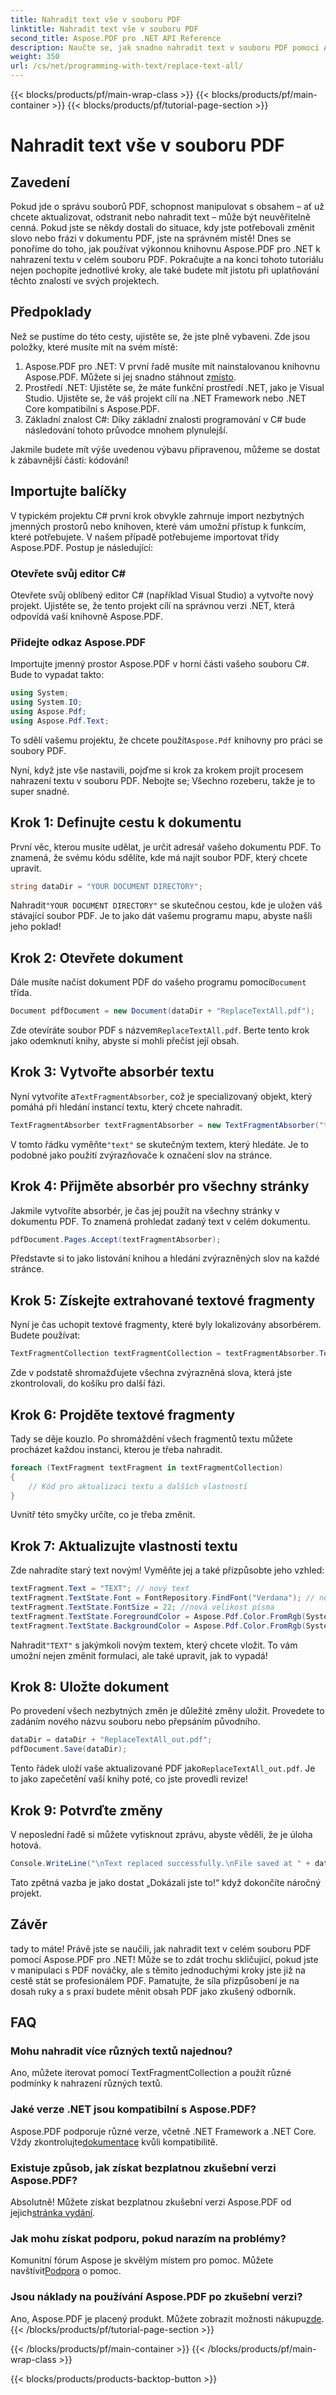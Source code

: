 ```yaml
---
title: Nahradit text vše v souboru PDF
linktitle: Nahradit text vše v souboru PDF
second_title: Aspose.PDF pro .NET API Reference
description: Naučte se, jak snadno nahradit text v souboru PDF pomocí Aspose.PDF pro .NET. Kompletní průvodce včetně úryvků kódu.
weight: 350
url: /cs/net/programming-with-text/replace-text-all/
---
```


{{< blocks/products/pf/main-wrap-class >}}
{{< blocks/products/pf/main-container >}}
{{< blocks/products/pf/tutorial-page-section >}}

# Nahradit text vše v souboru PDF

## Zavedení

Pokud jde o správu souborů PDF, schopnost manipulovat s obsahem – ať už chcete aktualizovat, odstranit nebo nahradit text – může být neuvěřitelně cenná. Pokud jste se někdy dostali do situace, kdy jste potřebovali změnit slovo nebo frázi v dokumentu PDF, jste na správném místě! Dnes se ponoříme do toho, jak používat výkonnou knihovnu Aspose.PDF pro .NET k nahrazení textu v celém souboru PDF. Pokračujte a na konci tohoto tutoriálu nejen pochopíte jednotlivé kroky, ale také budete mít jistotu při uplatňování těchto znalostí ve svých projektech.

## Předpoklady

Než se pustíme do této cesty, ujistěte se, že jste plně vybaveni. Zde jsou položky, které musíte mít na svém místě:

1.  Aspose.PDF pro .NET: V první řadě musíte mít nainstalovanou knihovnu Aspose.PDF. Můžete si jej snadno stáhnout z[místo](https://releases.aspose.com/pdf/net/).
2. Prostředí .NET: Ujistěte se, že máte funkční prostředí .NET, jako je Visual Studio. Ujistěte se, že váš projekt cílí na .NET Framework nebo .NET Core kompatibilní s Aspose.PDF.
3. Základní znalost C#: Díky základní znalosti programování v C# bude následování tohoto průvodce mnohem plynulejší.

Jakmile budete mít výše uvedenou výbavu připravenou, můžeme se dostat k zábavnější části: kódování!

## Importujte balíčky

V typickém projektu C# první krok obvykle zahrnuje import nezbytných jmenných prostorů nebo knihoven, které vám umožní přístup k funkcím, které potřebujete. V našem případě potřebujeme importovat třídy Aspose.PDF. Postup je následující:

### Otevřete svůj editor C#

Otevřete svůj oblíbený editor C# (například Visual Studio) a vytvořte nový projekt. Ujistěte se, že tento projekt cílí na správnou verzi .NET, která odpovídá vaší knihovně Aspose.PDF.

### Přidejte odkaz Aspose.PDF

Importujte jmenný prostor Aspose.PDF v horní části vašeho souboru C#. Bude to vypadat takto:

```csharp
using System;
using System.IO;
using Aspose.Pdf;
using Aspose.Pdf.Text;
```

 To sdělí vašemu projektu, že chcete použít`Aspose.Pdf` knihovny pro práci se soubory PDF.

Nyní, když jste vše nastavili, pojďme si krok za krokem projít procesem nahrazení textu v souboru PDF. Nebojte se; Všechno rozeberu, takže je to super snadné.

## Krok 1: Definujte cestu k dokumentu

První věc, kterou musíte udělat, je určit adresář vašeho dokumentu PDF. To znamená, že svému kódu sdělíte, kde má najít soubor PDF, který chcete upravit. 

```csharp
string dataDir = "YOUR DOCUMENT DIRECTORY";
```

 Nahradit`"YOUR DOCUMENT DIRECTORY"` se skutečnou cestou, kde je uložen váš stávající soubor PDF. Je to jako dát vašemu programu mapu, abyste našli jeho poklad!

## Krok 2: Otevřete dokument

 Dále musíte načíst dokument PDF do vašeho programu pomocí`Document` třída.

```csharp
Document pdfDocument = new Document(dataDir + "ReplaceTextAll.pdf");
```

 Zde otevíráte soubor PDF s názvem`ReplaceTextAll.pdf`. Berte tento krok jako odemknutí knihy, abyste si mohli přečíst její obsah.

## Krok 3: Vytvořte absorbér textu

 Nyní vytvoříte a`TextFragmentAbsorber`, což je specializovaný objekt, který pomáhá při hledání instancí textu, který chcete nahradit. 

```csharp
TextFragmentAbsorber textFragmentAbsorber = new TextFragmentAbsorber("text");
```

 V tomto řádku vyměňte`"text"` se skutečným textem, který hledáte. Je to podobné jako použití zvýrazňovače k označení slov na stránce.

## Krok 4: Přijměte absorbér pro všechny stránky

Jakmile vytvoříte absorbér, je čas jej použít na všechny stránky v dokumentu PDF. To znamená prohledat zadaný text v celém dokumentu.

```csharp
pdfDocument.Pages.Accept(textFragmentAbsorber);
```

Představte si to jako listování knihou a hledání zvýrazněných slov na každé stránce.

## Krok 5: Získejte extrahované textové fragmenty

Nyní je čas uchopit textové fragmenty, které byly lokalizovány absorbérem. Budete používat:

```csharp
TextFragmentCollection textFragmentCollection = textFragmentAbsorber.TextFragments;
```

Zde v podstatě shromažďujete všechna zvýrazněná slova, která jste zkontrolovali, do košíku pro další fázi.

## Krok 6: Projděte textové fragmenty

Tady se děje kouzlo. Po shromáždění všech fragmentů textu můžete procházet každou instanci, kterou je třeba nahradit. 

```csharp
foreach (TextFragment textFragment in textFragmentCollection)
{
    // Kód pro aktualizaci textu a dalších vlastností
}
```

Uvnitř této smyčky určíte, co je třeba změnit.

## Krok 7: Aktualizujte vlastnosti textu

Zde nahradíte starý text novým! Vyměňte jej a také přizpůsobte jeho vzhled:

```csharp
textFragment.Text = "TEXT"; // nový text
textFragment.TextState.Font = FontRepository.FindFont("Verdana"); // nové písmo
textFragment.TextState.FontSize = 22; //nová velikost písma
textFragment.TextState.ForegroundColor = Aspose.Pdf.Color.FromRgb(System.Drawing.Color.Blue); // barva textu
textFragment.TextState.BackgroundColor = Aspose.Pdf.Color.FromRgb(System.Drawing.Color.Green); // barva pozadí
```

 Nahradit`"TEXT"` s jakýmkoli novým textem, který chcete vložit. To vám umožní nejen změnit formulaci, ale také upravit, jak to vypadá!

## Krok 8: Uložte dokument

Po provedení všech nezbytných změn je důležité změny uložit. Provedete to zadáním nového názvu souboru nebo přepsáním původního. 

```csharp
dataDir = dataDir + "ReplaceTextAll_out.pdf";
pdfDocument.Save(dataDir);
```

 Tento řádek uloží vaše aktualizované PDF jako`ReplaceTextAll_out.pdf`. Je to jako zapečetění vaší knihy poté, co jste provedli revize!

## Krok 9: Potvrďte změny

V neposlední řadě si můžete vytisknout zprávu, abyste věděli, že je úloha hotová. 

```csharp
Console.WriteLine("\nText replaced successfully.\nFile saved at " + dataDir);
```

Tato zpětná vazba je jako dostat „Dokázali jste to!“ když dokončíte náročný projekt.

## Závěr

tady to máte! Právě jste se naučili, jak nahradit text v celém souboru PDF pomocí Aspose.PDF pro .NET! Může se to zdát trochu skličující, pokud jste v manipulaci s PDF nováčky, ale s těmito jednoduchými kroky jste již na cestě stát se profesionálem PDF. Pamatujte, že síla přizpůsobení je na dosah ruky a s praxí budete měnit obsah PDF jako zkušený odborník.

## FAQ

### Mohu nahradit více různých textů najednou?
Ano, můžete iterovat pomocí TextFragmentCollection a použít různé podmínky k nahrazení různých textů.

### Jaké verze .NET jsou kompatibilní s Aspose.PDF?
 Aspose.PDF podporuje různé verze, včetně .NET Framework a .NET Core. Vždy zkontrolujte[dokumentace](https://reference.aspose.com/pdf/net/) kvůli kompatibilitě.

### Existuje způsob, jak získat bezplatnou zkušební verzi Aspose.PDF?
 Absolutně! Můžete získat bezplatnou zkušební verzi Aspose.PDF od jejich[stránka vydání](https://releases.aspose.com/).

### Jak mohu získat podporu, pokud narazím na problémy?
 Komunitní fórum Aspose je skvělým místem pro pomoc. Můžete navštívit[Podpora](https://forum.aspose.com/c/pdf/10) o pomoc.

### Jsou náklady na používání Aspose.PDF po zkušební verzi?
 Ano, Aspose.PDF je placený produkt. Můžete zobrazit možnosti nákupu[zde](https://purchase.aspose.com/buy).
{{< /blocks/products/pf/tutorial-page-section >}}

{{< /blocks/products/pf/main-container >}}
{{< /blocks/products/pf/main-wrap-class >}}

{{< blocks/products/products-backtop-button >}}
